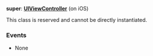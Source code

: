 **super**: **[UIViewController](UIViewController.md)** (on iOS)

This class is reserved and cannot be directly instantiated.



### Events

* None



